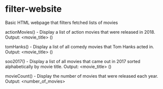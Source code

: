 # filter-website
Basic HTML webpage that filters fetched lists of movies

actionMovies() - Display a list of action movies that were released in 2018. Output:
<movie_title> (<year>)
  
tomHanks() - Display a list of all comedy movies that Tom Hanks acted in. Output: <movie_title>
(<year>)
  
soo2017() - Display a list of all movies that came out in 2017 sorted alphabetically by movie title.
Output: <movie_title> (<year>)
  
movieCount() - Display the number of movies that were released each year. Output:
<number_of_movies>
